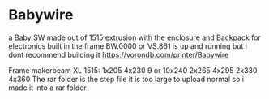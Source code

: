 # Babywire
a Baby SW made out of 1515 extrusion with the enclosure and Backpack for electronics built in the frame 
BW.0000 or VS.861 is up and running but i dont recommend building it
https://vorondb.com/printer/Babywire

Frame makerbeam XL 1515:
1x205
4x230
9 or 10x240
2x265
4x295
2x330
4x360
 The rar folder is the step file it is too large to upload normal so i made it into a rar folder
